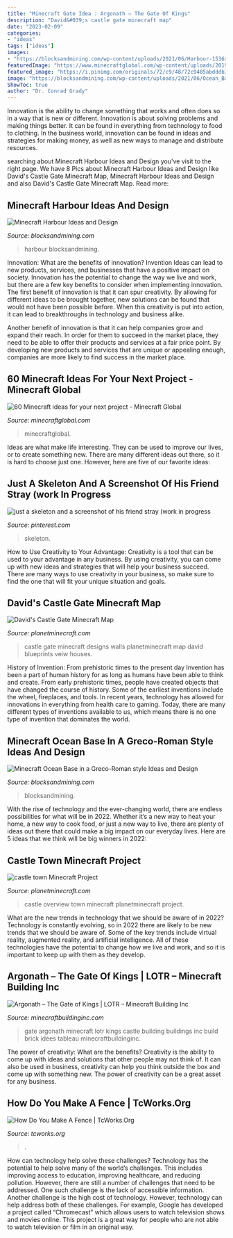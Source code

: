 ```yaml
---
title: "Minecraft Gate Idea : Argonath – The Gate Of Kings"
description: "David&#039;s castle gate minecraft map"
date: "2023-02-09"
categories:
- "ideas"
tags: ["ideas"]
images:
- "https://blocksandmining.com/wp-content/uploads/2021/06/Harbour-1536x632.jpg"
featuredImage: "https://www.minecraftglobal.com/wp-content/uploads/2019/09/Minecraft-ideas-23.png"
featured_image: "https://i.pinimg.com/originals/72/c9/48/72c9485abdddb3c574da3442ecd0d904.jpg"
image: "https://blocksandmining.com/wp-content/uploads/2021/06/Ocean_Base_in_a_Greco_Roman_style.jpg"
ShowToc: true
author: "Dr. Conrad Grady"
---
```



Innovation is the ability to change something that works and often does so in a way that is new or different. Innovation is about solving problems and making things better. It can be found in everything from technology to food to clothing. In the business world, innovation can be found in ideas and strategies for making money, as well as new ways to manage and distribute resources.

	

		
searching about Minecraft Harbour Ideas and Design you've visit to the right page. We have 8 Pics about Minecraft Harbour Ideas and Design like David&#039;s Castle Gate Minecraft Map, Minecraft Harbour Ideas and Design and also David&#039;s Castle Gate Minecraft Map. Read more:
		
    
## Minecraft Harbour Ideas And Design

<img loading=lazy src="https://blocksandmining.com/wp-content/uploads/2021/06/Harbour-1536x632.jpg" onerror="this.onerror=null;this.src='https://tse2.mm.bing.net/th?id=OIP.PdN1Sm3Jpaj1OS6HNVQpswHaDD&amp;pid=15.1';" alt="Minecraft Harbour Ideas and Design">

_Source: blocksandmining.com_

>harbour blocksandmining. 

	

Innovation: What are the benefits of innovation?
Invention Ideas can lead to new products, services, and businesses that have a positive impact on society. Innovation has the potential to change the way we live and work, but there are a few key benefits to consider when implementing innovation. 
The first benefit of innovation is that it can spur creativity. By allowing for different ideas to be brought together, new solutions can be found that would not have been possible before. When this creativity is put into action, it can lead to breakthroughs in technology and business alike. 

Another benefit of innovation is that it can help companies grow and expand their reach. In order for them to succeed in the market place, they need to be able to offer their products and services at a fair price point. By developing new products and services that are unique or appealing enough, companies are more likely to find success in the market place.

    
## 60 Minecraft Ideas For Your Next Project - Minecraft Global

<img loading=lazy src="https://www.minecraftglobal.com/wp-content/uploads/2019/09/Minecraft-ideas-23.png" onerror="this.onerror=null;this.src='https://tse1.mm.bing.net/th?id=OIP.5D7ObVaRp3ck9lgV3baxwQHaD_&amp;pid=15.1';" alt="60 Minecraft ideas for your next project - Minecraft Global">

_Source: minecraftglobal.com_

>minecraftglobal. 

	

Ideas are what make life interesting. They can be used to improve our lives, or to create something new. There are many different ideas out there, so it is hard to choose just one. However, here are five of our favorite ideas: 

    
## Just A Skeleton And A Screenshot Of His Friend Stray (work In Progress

<img loading=lazy src="https://i.pinimg.com/originals/72/c9/48/72c9485abdddb3c574da3442ecd0d904.jpg" onerror="this.onerror=null;this.src='https://tse1.mm.bing.net/th?id=OIP.NJ9tm7amZm-PFjd8_oObjwHaLF&amp;pid=15.1';" alt="just a skeleton and a screenshot of his friend stray (work in progress">

_Source: pinterest.com_

>skeleton. 

	

How to Use Creativity to Your Advantage:
Creativity is a tool that can be used to your advantage in any business. By using creativity, you can come up with new ideas and strategies that will help your business succeed. There are many ways to use creativity in your business, so make sure to find the one that will fit your unique situation and goals.

    
## David&#039;s Castle Gate Minecraft Map

<img loading=lazy src="https://static.planetminecraft.com/files/resource_media/screenshot/1135/2011-08-31_170812_391029.jpg" onerror="this.onerror=null;this.src='https://tse4.mm.bing.net/th?id=OIP.2iPBX_AxqWTW7Q-tiBQK1AHaEK&amp;pid=15.1';" alt="David&#039;s Castle Gate Minecraft Map">

_Source: planetminecraft.com_

>castle gate minecraft designs walls planetminecraft map david blueprints veiw houses. 

	

History of Invention: From prehistoric times to the present day
Invention has been a part of human history for as long as humans have been able to think and create. From early prehistoric times, people have created objects that have changed the course of history. Some of the earliest inventions include the wheel, fireplaces, and tools. In recent years, technology has allowed for innovations in everything from health care to gaming. Today, there are many different types of inventions available to us, which means there is no one type of invention that dominates the world.

    
## Minecraft Ocean Base In A Greco-Roman Style Ideas And Design

<img loading=lazy src="https://blocksandmining.com/wp-content/uploads/2021/06/Ocean_Base_in_a_Greco_Roman_style.jpg" onerror="this.onerror=null;this.src='https://tse2.mm.bing.net/th?id=OIP.-mo6Uj96iJy1pjk-RfpzGwHaDt&amp;pid=15.1';" alt="Minecraft Ocean Base in a Greco-Roman style Ideas and Design">

_Source: blocksandmining.com_

>blocksandmining. 

	

With the rise of technology and the ever-changing world, there are endless possibilities for what will be in 2022. Whether it’s a new way to heat your home, a new way to cook food, or just a new way to live, there are plenty of ideas out there that could make a big impact on our everyday lives. Here are 5 ideas that we think will be big winners in 2022: 

    
## Castle Town Minecraft Project

<img loading=lazy src="http://static.planetminecraft.com/files/resource_media/screenshot/1130/2011-07-30_114318_236923.jpg" onerror="this.onerror=null;this.src='https://tse3.mm.bing.net/th?id=OIP.nIrduXSq6hxfZWYfaffgfwHaD4&amp;pid=15.1';" alt="castle town Minecraft Project">

_Source: planetminecraft.com_

>castle overview town minecraft planetminecraft project. 

	

What are the new trends in technology that we should be aware of in 2022?
Technology is constantly evolving, so in 2022 there are likely to be new trends that we should be aware of. Some of the key trends include virtual reality, augmented reality, and artificial intelligence. All of these technologies have the potential to change how we live and work, and so it is important to keep up with them as they develop.

    
## Argonath – The Gate Of Kings | LOTR – Minecraft Building Inc

<img loading=lazy src="http://minecraftbuildinginc.com/wp-content/uploads/2014/10/Argonath-The-Gate-of-Kings-Minecraft-gateway-brick-build-ideas-640x330.jpg" onerror="this.onerror=null;this.src='https://tse1.mm.bing.net/th?id=OIP.RmhZUD1JuQhqjPSt3zhzPQHaD0&amp;pid=15.1';" alt="Argonath – The Gate of Kings | LOTR – Minecraft Building Inc">

_Source: minecraftbuildinginc.com_

>gate argonath minecraft lotr kings castle building buildings inc build brick idées tableau minecraftbuildinginc. 

	

The power of creativity: What are the benefits?
Creativity is the ability to come up with ideas and solutions that other people may not think of. It can also be used in business, creativity can help you think outside the box and come up with something new. The power of creativity can be a great asset for any business.

    
## How Do You Make A Fence | TcWorks.Org

<img loading=lazy src="https://www.wikihow.com/images/thumb/e/eb/Make-a-Gate-in-Minecraft-Step-5-Version-5.jpg/aid2816349-v4-728px-Make-a-Gate-in-Minecraft-Step-5-Version-5.jpg" onerror="this.onerror=null;this.src='https://tse1.mm.bing.net/th?id=OIP.7Ff0CHUX36-sGZRVArhF8AHaFj&amp;pid=15.1';" alt="How Do You Make A Fence | TcWorks.Org">

_Source: tcworks.org_

>. 

	

How can technology help solve these challenges?
Technology has the potential to help solve many of the world’s challenges. This includes improving access to education, improving healthcare, and reducing pollution. However, there are still a number of challenges that need to be addressed. One such challenge is the lack of accessible information. Another challenge is the high cost of technology. However, technology can help address both of these challenges. For example, Google has developed a project called “Chromecast” which allows users to watch television shows and movies online. This project is a great way for people who are not able to watch television or film in an original way.

